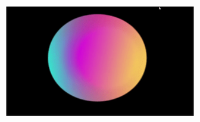 ![svg goofey gif](https://raw.githubusercontent.com/LYH977/csswork/master/svgGooey/svg%20goofey.gif)

